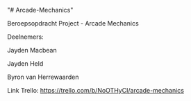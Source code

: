 "# Arcade-Mechanics" 

Beroepsopdracht Project - Arcade Mechanics

Deelnemers:

Jayden Macbean

Jayden Held

Byron van Herrewaarden


Link Trello: https://trello.com/b/NoOTHyCI/arcade-mechanics
